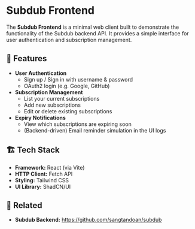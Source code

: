 # Subdub Frontend

The **Subdub Frontend** is a minimal web client built to demonstrate the functionality of the Subdub backend API. It provides a simple interface for user authentication and subscription management.

## 🚀 Features

- **User Authentication**
    - Sign up / Sign in with username & password
    - OAuth2 login (e.g. Google, GitHub)
- **Subscription Management**
    - List your current subscriptions
    - Add new subscriptions
    - Edit or delete existing subscriptions
- **Expiry Notifications**
    - View which subscriptions are expiring soon
    - (Backend-driven) Email reminder simulation in the UI logs

## 🏗️ Tech Stack

- **Framework:** React (via Vite)
- **HTTP Client:** Fetch API
- **Styling:** Tailwind CSS
- **UI Library:** ShadCN/UI

## 🤝 Related

- **Subdub Backend:** https://github.com/sangtandoan/subdub
